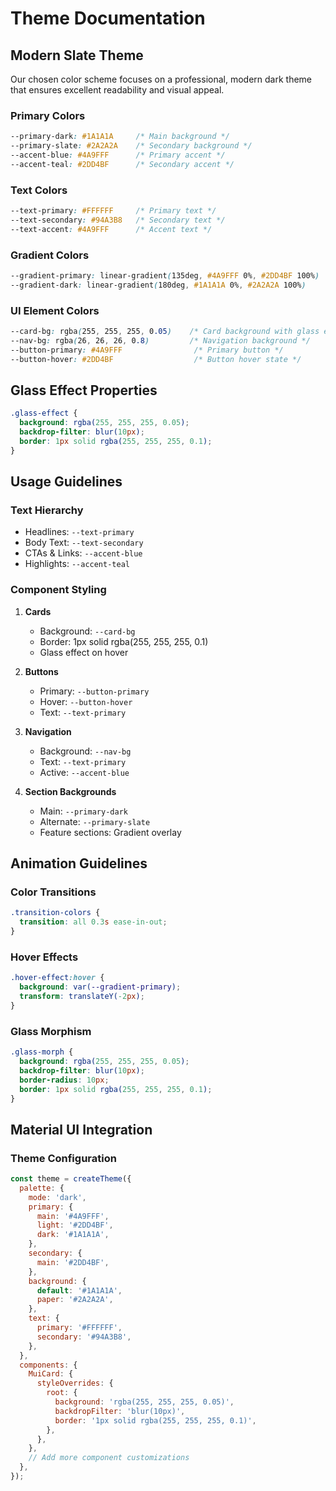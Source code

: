 # Theme Documentation

## Modern Slate Theme

Our chosen color scheme focuses on a professional, modern dark theme that ensures excellent readability and visual appeal.

### Primary Colors
```css
--primary-dark: #1A1A1A     /* Main background */
--primary-slate: #2A2A2A    /* Secondary background */
--accent-blue: #4A9FFF      /* Primary accent */
--accent-teal: #2DD4BF      /* Secondary accent */
```

### Text Colors
```css
--text-primary: #FFFFFF     /* Primary text */
--text-secondary: #94A3B8   /* Secondary text */
--text-accent: #4A9FFF      /* Accent text */
```

### Gradient Colors
```css
--gradient-primary: linear-gradient(135deg, #4A9FFF 0%, #2DD4BF 100%)
--gradient-dark: linear-gradient(180deg, #1A1A1A 0%, #2A2A2A 100%)
```

### UI Element Colors
```css
--card-bg: rgba(255, 255, 255, 0.05)    /* Card background with glass effect */
--nav-bg: rgba(26, 26, 26, 0.8)         /* Navigation background */
--button-primary: #4A9FFF                /* Primary button */
--button-hover: #2DD4BF                  /* Button hover state */
```

## Glass Effect Properties
```css
.glass-effect {
  background: rgba(255, 255, 255, 0.05);
  backdrop-filter: blur(10px);
  border: 1px solid rgba(255, 255, 255, 0.1);
}
```

## Usage Guidelines

### Text Hierarchy
- Headlines: `--text-primary`
- Body Text: `--text-secondary`
- CTAs & Links: `--accent-blue`
- Highlights: `--accent-teal`

### Component Styling
1. **Cards**
   - Background: `--card-bg`
   - Border: 1px solid rgba(255, 255, 255, 0.1)
   - Glass effect on hover

2. **Buttons**
   - Primary: `--button-primary`
   - Hover: `--button-hover`
   - Text: `--text-primary`

3. **Navigation**
   - Background: `--nav-bg`
   - Text: `--text-primary`
   - Active: `--accent-blue`

4. **Section Backgrounds**
   - Main: `--primary-dark`
   - Alternate: `--primary-slate`
   - Feature sections: Gradient overlay

## Animation Guidelines

### Color Transitions
```css
.transition-colors {
  transition: all 0.3s ease-in-out;
}
```

### Hover Effects
```css
.hover-effect:hover {
  background: var(--gradient-primary);
  transform: translateY(-2px);
}
```

### Glass Morphism
```css
.glass-morph {
  background: rgba(255, 255, 255, 0.05);
  backdrop-filter: blur(10px);
  border-radius: 10px;
  border: 1px solid rgba(255, 255, 255, 0.1);
}
```

## Material UI Integration

### Theme Configuration
```javascript
const theme = createTheme({
  palette: {
    mode: 'dark',
    primary: {
      main: '#4A9FFF',
      light: '#2DD4BF',
      dark: '#1A1A1A',
    },
    secondary: {
      main: '#2DD4BF',
    },
    background: {
      default: '#1A1A1A',
      paper: '#2A2A2A',
    },
    text: {
      primary: '#FFFFFF',
      secondary: '#94A3B8',
    },
  },
  components: {
    MuiCard: {
      styleOverrides: {
        root: {
          background: 'rgba(255, 255, 255, 0.05)',
          backdropFilter: 'blur(10px)',
          border: '1px solid rgba(255, 255, 255, 0.1)',
        },
      },
    },
    // Add more component customizations
  },
});
```